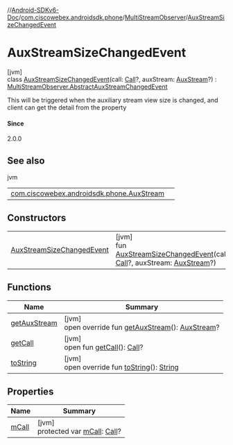 //[Android-SDKv6-Doc](../../../../index.md)/[com.ciscowebex.androidsdk.phone](../../index.md)/[MultiStreamObserver](../index.md)/[AuxStreamSizeChangedEvent](index.md)

# AuxStreamSizeChangedEvent

[jvm]\
class [AuxStreamSizeChangedEvent](index.md)(call: [Call](../../-call/index.md)?, auxStream: [AuxStream](../../-aux-stream/index.md)?) : [MultiStreamObserver.AbstractAuxStreamChangedEvent](../-abstract-aux-stream-changed-event/index.md)

This will be triggered when the auxiliary stream view size is changed, and client can get the detail from the property

#### Since

2.0.0

## See also

jvm

| | |
|---|---|
| [com.ciscowebex.androidsdk.phone.AuxStream](../../-aux-stream/get-size.md) |  |

## Constructors

| | |
|---|---|
| [AuxStreamSizeChangedEvent](-aux-stream-size-changed-event.md) | [jvm]<br>fun [AuxStreamSizeChangedEvent](-aux-stream-size-changed-event.md)(call: [Call](../../-call/index.md)?, auxStream: [AuxStream](../../-aux-stream/index.md)?) |

## Functions

| Name | Summary |
|---|---|
| [getAuxStream](../-abstract-aux-stream-changed-event/get-aux-stream.md) | [jvm]<br>open override fun [getAuxStream](../-abstract-aux-stream-changed-event/get-aux-stream.md)(): [AuxStream](../../-aux-stream/index.md)? |
| [getCall](../../-call-observer/-abstract-call-event/get-call.md) | [jvm]<br>open fun [getCall](../../-call-observer/-abstract-call-event/get-call.md)(): [Call](../../-call/index.md)? |
| [toString](../-abstract-aux-stream-changed-event/to-string.md) | [jvm]<br>open override fun [toString](../-abstract-aux-stream-changed-event/to-string.md)(): [String](https://kotlinlang.org/api/latest/jvm/stdlib/kotlin/-string/index.html) |

## Properties

| Name | Summary |
|---|---|
| [mCall](../../-call-observer/-abstract-call-event/m-call.md) | [jvm]<br>protected var [mCall](../../-call-observer/-abstract-call-event/m-call.md): [Call](../../-call/index.md)? |
